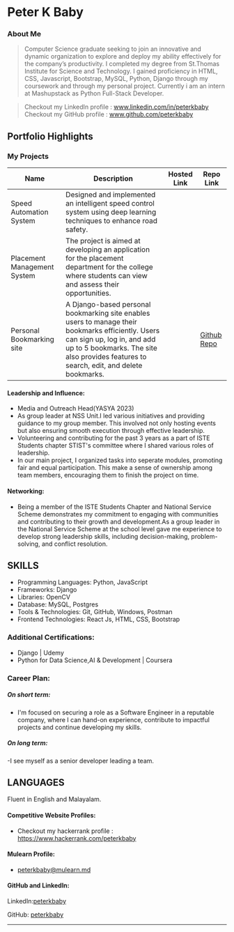 # Peter K Baby 

### About Me

> Computer Science graduate seeking to join an innovative and dynamic organization to explore and deploy my ability effectively for the company’s productivity. I completed my degree from St.Thomas Institute for Science and Technology. I gained proficiency in HTML, CSS, Javascript, Bootstrap, MySQL, Python, Django through my coursework and through my personal project. Currently i am an intern at Mashupstack as Python Full-Stack Developer.

>Checkout my LinkedIn profile : www.linkedin.com/in/peterkbaby <br>
>Checkout my GitHub profile : www.github.com/peterkbaby

## Portfolio Highlights

### My Projects

| Name                | Description                                                               | Hosted Link                              | Repo Link                                                      |
|---------------------|---------------------------------------------------------------------------|------------------------------------------|----------------------------------------------------------------|
| Speed Automation System  | Designed and implemented an intelligent speed control system using deep learning techniques to enhance road safety.  |    |              |
| Placement Management System  |  The project is aimed at developing an application for the placement department for the college where students can view and assess their opportunities. |      |              |
| Personal Bookmarking site | A Django-based personal bookmarking site enables users to manage their bookmarks efficiently. Users can sign up, log in, and add up to 5 bookmarks. The site also provides features to search, edit, and delete bookmarks. |      | [Github Repo](https://github.com/peterkbaby/bookmarking_site) |

#### Leadership and Influence:
  - Media and Outreach Head(YASYA 2023)
  - As group leader at NSS Unit.I led various initiatives and providing guidance to my group member. This involved not only hosting events but also ensuring smooth execution through effective leadership.
  - Volunteering and contributing for the past 3 years as a part of ISTE Students chapter STIST's committee where I shared various roles of leadership.
  - In our main project, I organized tasks into seperate modules, promoting fair and equal participation. This make a sense of ownership among team members, encouraging them to finish the project on time.

#### Networking:
- Being a member of the ISTE Students Chapter and National Service Scheme demonstrates my commitment to engaging with communities and contributing to their growth and development.As a group leader in the National Service Scheme at the school level gave me experience to develop strong leadership skills, including decision-making, problem-solving, and conflict resolution.

## SKILLS
- Programming Languages: Python, JavaScript
- Frameworks: Django
- Libraries: OpenCV
- Database: MySQL, Postgres
- Tools & Technologies: Git, GitHub, Windows, Postman
- Frontend Technologies: React Js, HTML, CSS, Bootstrap

### **Additional Certifications:**
- Django | Udemy
- Python for Data Science,AI & Development | Coursera

### Career Plan:
  ##### On short term:
  - I'm focused on securing a role as a Software Engineer in a reputable company, where I can hand-on experience, contribute to impactful projects and continue developing my skills. 
   ##### On long term:
  -I see myself as a senior developer leading a team.

## LANGUAGES
Fluent in English and Malayalam.


#### Competitive Website Profiles:

- Checkout my hackerrank profile : https://www.hackerrank.com/peterkbaby

#### Mulearn Profile:

- [peterkbaby@mulearn.md](./profile/peterkbaby@mulearn.md)


#### GitHub and LinkedIn:
  
LinkedIn:[peterkbaby](https://www.linkedin.com/in/peterkbaby/)
  
GitHub: [peterkbaby](https://github.com/peterkbaby)

---
